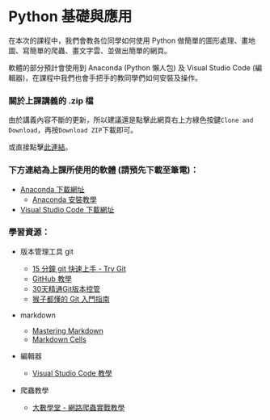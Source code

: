 ﻿# Python 基礎與應用

在本次的課程中，我們會教各位同學如何使用 Python 做簡單的圖形處理、畫地圖、寫簡單的爬蟲、畫文字雲、並做出簡單的網頁。

軟體的部分預計會使用到 Anaconda (Python 懶人包) 及 Visual Studio Code (編輯器)，在課程中我們也會手把手的教同學們如何安裝及操作。

### 關於上課講義的 .zip 檔

由於講義內容不斷的更新，所以建議還是點擊此網頁右上方綠色按鍵`Clone and Download`，再按`Download ZIP`下載即可。

或直接點擊[此連結](https://github.com/victorgau/KHPY20180224/archive/master.zip)。

### 下方連結為上課所使用的軟體 (請預先下載至筆電)：

* [Anaconda 下載網址](https://www.anaconda.com/download/)
  * [Anaconda 安裝教學](https://goo.gl/68rgcv)
* [Visual Studio Code 下載網址](https://code.visualstudio.com/)

### 學習資源：

* 版本管理工具 git

  * [15 分鐘 git 快速上手 - Try Git](https://try.github.io)
  * [GitHub 教學](https://www.youtube.com/watch?v=py3n6gF5Y00)
  * [30天精通Git版本控管](https://ithelp.ithome.com.tw/users/20004901/ironman/525)
  * [猴子都懂的 Git 入門指南](https://backlog.com/git-tutorial/tw/)

* markdown

  * [Mastering Markdown](https://guides.github.com/features/mastering-markdown/)
  * [Markdown Cells](https://goo.gl/opufZk)

* 編輯器

  * [Visual Studio Code 教學](https://www.youtube.com/playlist?list=PL4eoLKmwShjvh9B8zLkGxTos_OUoZhkNv)

* 爬蟲教學

  * [大數學堂 - 網路爬蟲實戰教學](https://www.youtube.com/channel/UCFdTiwvDjyc62DBWrlYDtlQ/playlists)